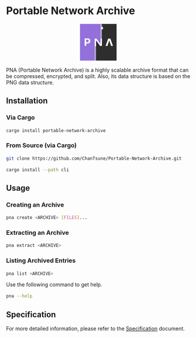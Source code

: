 # Portable Network Archive

<div align="center">
  <img src="./icon.svg" alt="PNA" width="100"/>
</div>

PNA (Portable Network Archive) is a highly scalable archive format that can be compressed, encrypted, and split.
Also, its data structure is based on the PNG data structure.

## Installation

### Via Cargo

```sh
cargo install portable-network-archive
```

### From Source (via Cargo)

```sh
git clone https://github.com/ChanTsune/Portable-Network-Archive.git
```

```sh
cargo install --path cli
```

## Usage

### Creating an Archive

```sh
pna create <ARCHIVE> [FILES]...
```

### Extracting an Archive

```sh
pna extract <ARCHIVE>
```

### Listing Archived Entries

```sh
pna list <ARCHIVE>
```

Use the following command to get help.

```sh
pna --help
```

## Specification

For more detailed information, please refer to the [Specification](./Specification.md) document.
